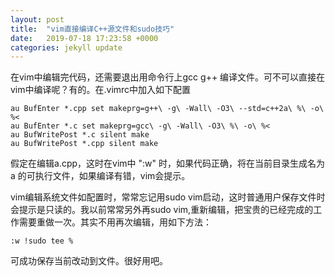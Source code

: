 ```yaml
---
layout: post
title:  "vim直接编译C++源文件和sudo技巧"
date:   2019-07-18 17:23:58 +0000
categories: jekyll update
---
```

在vim中编辑完代码，还需要退出用命令行上gcc g++ 编译文件。可不可以直接在vim中编译呢？有的。在.vimrc中加入如下配置
```vim
au BufEnter *.cpp set makeprg=g++\ -g\ -Wall\ -O3\ --std=c++2a\ %\ -o\ %<
au BufEnter *.c set makeprg=gcc\ -g\ -Wall\ -O3\ %\ -o\ %<
au BufWritePost *.c silent make
au BufWritePost *.cpp silent make
```
假定在编辑a.cpp，这时在vim中 ":w" 时，如果代码正确，将在当前目录生成名为 a 的可执行文件，如果编译有错，vim会提示。

vim编辑系统文件如配置时，常常忘记用sudo vim启动，这时普通用户保存文件时会提示是只读的。我以前常常另外再sudo vim,重新编辑，把宝贵的已经完成的工作需要重做一次。其实不用再次编辑，用如下方法：
```vim
:w !sudo tee %
```
可成功保存当前改动到文件。很好用吧。
